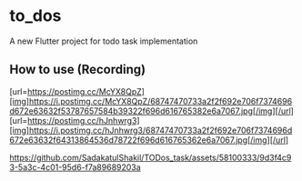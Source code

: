 # to_dos

A new Flutter project for todo task implementation

## How to use (Recording)
[url=https://postimg.cc/McYX8QpZ][img]https://i.postimg.cc/McYX8QpZ/68747470733a2f2f692e706f7374696d672e63632f53787657584b39322f696d616765382e6a7067.jpg[/img][/url] [url=https://postimg.cc/hJnhwrg3][img]https://i.postimg.cc/hJnhwrg3/68747470733a2f2f692e706f7374696d672e63632f64313864536d78722f696d616765362e6a7067.jpg[/img][/url]



https://github.com/SadakatulShakil/TODos_task/assets/58100333/9d3f4c93-5a3c-4c01-95d6-f7a89689203a

